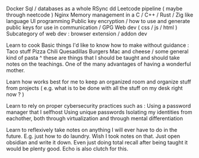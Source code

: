 
Docker
Sql / databases as a whole 
RSync
dd
Leetcode pipeline ( maybe through neetcode ) 
Nginx
Memory management in a C / C++ / Rust / Zig like language 
UI programming 
Public key encryption / how to use and generate public keys for use in communication / GPG 
Web dev ( css / js / html )
Subcategory of web dev : browser extension / addon dev

Learn to cook 
Basic things I'd like to know how to make without guidance : 
    Taco stuff 
    Pizza 
    Chili
    Quesadillas 
    Burgers 
    Mac and cheese / some general kind of pasta 
^ these are things that I should be taught and should take notes on the teachings.  One of the many advantages of having a wonderful mother. 

Learn how works best for me to keep an organized room and organize stuff from projects ( e.g. what is to be done with all the stuff on my desk right now ? ) 

Learn to rely on proper cybersecurity practices such as : 
    Using a password manager that I selfhost 
    Using unique passwords 
    Isolating my identities from eachother, both through virtualization and through mental differentiation 

Learn to reflexively take notes on anything I will ever have to do in the future. E.g. just how to do laundry. Wish I took notes on that. Just open obsidian and write it down. Even just doing total recall after being taught it would be plenty good. Echo is also clutch for this. 



    
